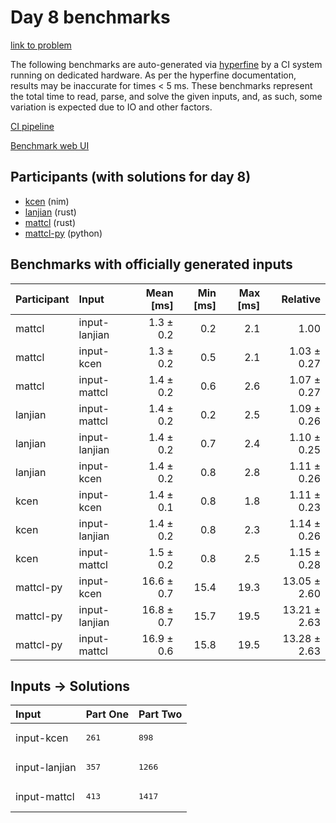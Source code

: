 # Day 8 benchmarks

[link to problem](https://adventofcode.com/2024/day/8)

The following benchmarks are auto-generated via
[hyperfine](https://github.com/sharkdp/hyperfine) by a CI system running on
dedicated hardware. As per the hyperfine documentation, results may be
inaccurate for times < 5 ms. These benchmarks represent the total time to read,
parse, and solve the given inputs, and, as such, some variation is expected due
to IO and other factors.

[CI pipeline](http://ci.papercode.net:8080/teams/main/pipelines/aoc2024)

[Benchmark web UI](https://aoc.ancalagon.black)


## Participants (with solutions for day 8)

- [kcen](https://github.com/kcen/aoc2024) (nim)
- [lanjian](https://github.com/lanjian/aoc-2024) (rust)
- [mattcl](https://github.com/mattcl/aoc2024) (rust)
- [mattcl-py](https://github.com/mattcl/aoc2024-py) (python)


## Benchmarks with officially generated inputs

| Participant | Input | Mean [ms] | Min [ms] | Max [ms] | Relative |
|:---|:---|---:|---:|---:|---:|
| mattcl | input-lanjian | 1.3 ± 0.2 | 0.2 | 2.1 | 1.00 |
| mattcl | input-kcen | 1.3 ± 0.2 | 0.5 | 2.1 | 1.03 ± 0.27 |
| mattcl | input-mattcl | 1.4 ± 0.2 | 0.6 | 2.6 | 1.07 ± 0.27 |
| lanjian | input-mattcl | 1.4 ± 0.2 | 0.2 | 2.5 | 1.09 ± 0.26 |
| lanjian | input-lanjian | 1.4 ± 0.2 | 0.7 | 2.4 | 1.10 ± 0.25 |
| lanjian | input-kcen | 1.4 ± 0.2 | 0.8 | 2.8 | 1.11 ± 0.26 |
| kcen | input-kcen | 1.4 ± 0.1 | 0.8 | 1.8 | 1.11 ± 0.23 |
| kcen | input-lanjian | 1.4 ± 0.2 | 0.8 | 2.3 | 1.14 ± 0.26 |
| kcen | input-mattcl | 1.5 ± 0.2 | 0.8 | 2.5 | 1.15 ± 0.28 |
| mattcl-py | input-kcen | 16.6 ± 0.7 | 15.4 | 19.3 | 13.05 ± 2.60 |
| mattcl-py | input-lanjian | 16.8 ± 0.7 | 15.7 | 19.5 | 13.21 ± 2.63 |
| mattcl-py | input-mattcl | 16.9 ± 0.6 | 15.8 | 19.5 | 13.28 ± 2.63 |


## Inputs -> Solutions

| Input | Part One | Part Two |
|:---|:---|:---|
|input-kcen|<pre>261</pre>|<pre>898</pre>|
|input-lanjian|<pre>357</pre>|<pre>1266</pre>|
|input-mattcl|<pre>413</pre>|<pre>1417</pre>|